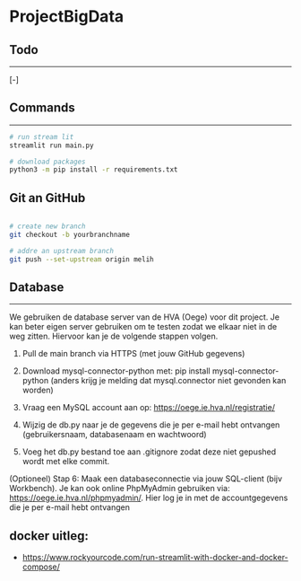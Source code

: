 # ProjectBigData

## Todo
---
[-]

## Commands
---
```bash
# run stream lit
streamlit run main.py

# download packages
python3 -m pip install -r requirements.txt
```

## Git an GitHub
```bash

# create new branch
git checkout -b yourbranchname

# addre an upstream branch
git push --set-upstream origin melih

```

## Database 
---

We gebruiken de database server van de HVA (Oege) voor dit project. Je kan beter eigen server gebruiken om te testen zodat we elkaar niet in de weg zitten. Hiervoor kan je de volgende stappen volgen.

1. Pull de main branch via HTTPS (met jouw GitHub gegevens)
2. Download mysql-connector-python met: pip install mysql-connector-python (anders krijg je melding dat mysql.connector niet gevonden kan worden)
3. Vraag een MySQL account aan op: https://oege.ie.hva.nl/registratie/
4. Wijzig de db.py naar je de gegevens die je per e-mail hebt ontvangen (gebruikersnaam, databasenaam en wachtwoord)

5. Voeg het db.py bestand toe aan .gitignore zodat deze niet gepushed wordt met elke commit.

(Optioneel) Stap 6: Maak een databaseconnectie via jouw SQL-client (bijv Workbench). Je kan ook online PhpMyAdmin gebruiken via: https://oege.ie.hva.nl/phpmyadmin/. Hier log je in met de accountgegevens die je per e-mail hebt ontvangen



## docker uitleg:
- https://www.rockyourcode.com/run-streamlit-with-docker-and-docker-compose/
